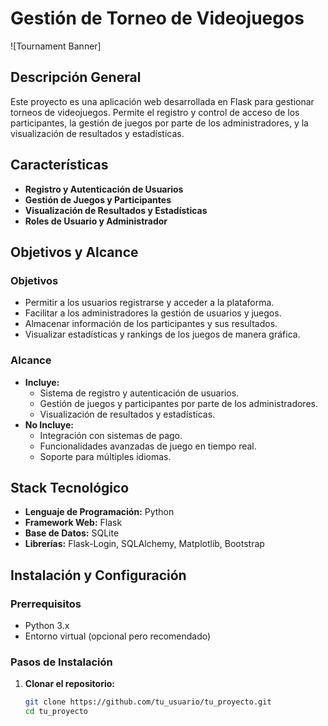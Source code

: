 # Gestión de Torneo de Videojuegos

![Tournament Banner]

## Descripción General

Este proyecto es una aplicación web desarrollada en Flask para gestionar torneos de videojuegos. Permite el registro y control de acceso de los participantes, la gestión de juegos por parte de los administradores, y la visualización de resultados y estadísticas.

## Características

- **Registro y Autenticación de Usuarios**
- **Gestión de Juegos y Participantes**
- **Visualización de Resultados y Estadísticas**
- **Roles de Usuario y Administrador**

## Objetivos y Alcance

### Objetivos

- Permitir a los usuarios registrarse y acceder a la plataforma.
- Facilitar a los administradores la gestión de usuarios y juegos.
- Almacenar información de los participantes y sus resultados.
- Visualizar estadísticas y rankings de los juegos de manera gráfica.

### Alcance

- **Incluye:**
  - Sistema de registro y autenticación de usuarios.
  - Gestión de juegos y participantes por parte de los administradores.
  - Visualización de resultados y estadísticas.
- **No Incluye:**
  - Integración con sistemas de pago.
  - Funcionalidades avanzadas de juego en tiempo real.
  - Soporte para múltiples idiomas.

## Stack Tecnológico

- **Lenguaje de Programación:** Python
- **Framework Web:** Flask
- **Base de Datos:** SQLite
- **Librerías:** Flask-Login, SQLAlchemy, Matplotlib, Bootstrap

## Instalación y Configuración

### Prerrequisitos

- Python 3.x
- Entorno virtual (opcional pero recomendado)

### Pasos de Instalación

1. **Clonar el repositorio:**
   ```sh
   git clone https://github.com/tu_usuario/tu_proyecto.git
   cd tu_proyecto
